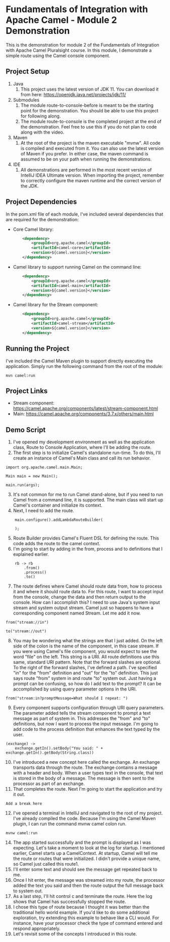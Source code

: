 # Fundamentals of Integration with Apache Camel - Module 2 Demonstration

This is the demonstration for module 2 of the Fundamentals of Integration with Apache Camel Pluralsight course. In this module, I demonstrate a simple route using the Camel console component.

## Project Setup

1. Java
    1. This project uses the latest version of JDK 11. You can download it from here: https://openjdk.java.net/projects/jdk/11/
2. Submodules
    1. The module route-to-console-before is meant to be the starting point for the demonstration. You should be able to use this project for following along.
    2. The module route-to-console is the completed project at the end of the demonstration. Feel free to use this if you do not plan to code along with the video.
3. Maven
    1. At the root of the project is the maven executable "mvnw". All code is compiled and executed from it. You can also use the latest version of Maven if you prefer. In either case, the maven command is assumed to be on your path when running the demonstrations.
4. IDE
    1. All demonstrations are performed in the most recent version of IntelliJ IDEA Ultimate version. When importing the project, remember to correctly configure the maven runtime and the correct version of the JDK.  

## Project Dependencies

In the pom.xml file of each module, I've included several dependencies that are required for the demonstration:

* Core Camel library:
    ```xml
        <dependency>
            <groupId>org.apache.camel</groupId>
            <artifactId>camel-core</artifactId>
            <version>${camel.version}</version>
        </dependency>
    ```
* Camel library to support running Camel on the command line:
    ```xml
        <dependency>
            <groupId>org.apache.camel</groupId>
            <artifactId>camel-main</artifactId>
            <version>${camel.version}</version>
        </dependency>
    ```
* Camel library for the Stream component:
    ```xml
        <dependency>
            <groupId>org.apache.camel</groupId>
            <artifactId>camel-stream</artifactId>
            <version>${camel.version}</version>
        </dependency>
    ```

## Running the Project

I've included the Camel Maven plugin to support directly executing the application. Simply run the following command from the root of the module:

```
mvn camel:run
```

## Project Links

* Stream component: https://camel.apache.org/components/latest/stream-component.html
* Main: https://camel.apache.org/components/3.7.x/others/main.html

## Demo Script

1. I've opened my development environment as well as the application class, Route to Console Application, where I'll be adding the route.  
2. The first step is to initialize Camel's standalone run-time. To do this, I'll create an instance of Camel's Main class and call its run behavior.
```
import org.apache.camel.main.Main;

Main main = new Main();

main.run(args);
```
3. It's not common for me to run Camel stand-alone, but if you need to run Camel from a command line, it is supported. The main class will start up Camel's container and initialize its context.
4. Next, I need to add the route.  
```
    main.configure().addLambdaRouteBuilder(

    );
```
5. Route Builder provides Camel's Fluent DSL for defining the route. This code adds the route to the camel context.
6. I'm going to start by adding in the from, process and to definitions that I explained earlier.
```
    rb -> rb
        .from()
        .process()
        .to()        
```
7. The route defines where Camel should route data from, how to process it and where it should route data to. For this route, I want to accept input from the console, change the data and then return output to the console. How can I accomplish this? I need to use Java's system input stream and system output stream. Camel just so happens to have a corresponding component named Stream. Let me add it now.
```
from("stream://in")

to("stream://out")
```
8. You may be wondering what the strings are that I just added. On the left side of the colon is the name of the component, in this case stream. If you were using Camel's file component, you would expect to see the word "file" on the left. This string is a URI. All route definitions use this same, standard URI pattern. Note that the forward slashes are optional. To the right of the forward slashes, I've defined a path. I've specified "in" for the "from" definition and "out" for the "to" definition. This just says route "from" system in and route "to" system out. Just having a prompt can be confusing, so how do I add text to the prompt? It can be accomplished by using query parameter options in the URI.
```
from("stream:in?promptMessage=What should I repeat: ")
```
9. Every component supports configuration through URI query parameters. The parameter added tells the stream component to prompt a text message as part of system in. This addresses the "from" and "to" definitions, but now I want to process the input message. I'm going to add code to the process definition that enhances the text typed by the user.
```
(exchange) ->
    exchange.getIn().setBody("You said: " + exchange.getIn().getBody(String.class))
```
10. I've introduced a new concept here called the exchange. An exchange transports data through the route. The exchange contains a message with a header and body. When a user types text in the console, that text is stored in the body of a message. The message is then sent to the processor as part of an exchange.
11. That completes the route. Next I'm going to start the application and try it out.
```
Add a break here
```
12. I've opened a terminal in IntelliJ and navigated to the root of my project. I've already compiled the code. Because I'm using the Camel Maven plugin, I can run the command mvnw camel colon run.
```
mvnw camel:run
```
14. The app started successfully and the prompt is displayed as I was expecting. Let's take a moment to look at the log for startup. I mentioned earlier, Camel starts up a CamelContext. At startup, Camel will tell me the route or routes that were initialized. I didn't provide a unique name, so Camel just called this route1.
15. I'll enter some text and should see the message get repeated back to me.
16. Once I hit enter, the message was streamed into my route, the processor added the text you said and then the route output the full message back to system out.
17. As a last step, I'll hit control c and terminate the route. Here the log shows that Camel has successfully stopped the route.  
18. I chose this type of route because I thought it was better than the traditional hello world example. If you'd like to do some additional exploration, try extending this example to behave like a CLI would. For instance, have your processor check the type of command entered and respond appropriately.
19. Let's revisit some of the concepts I introduced in this route.
